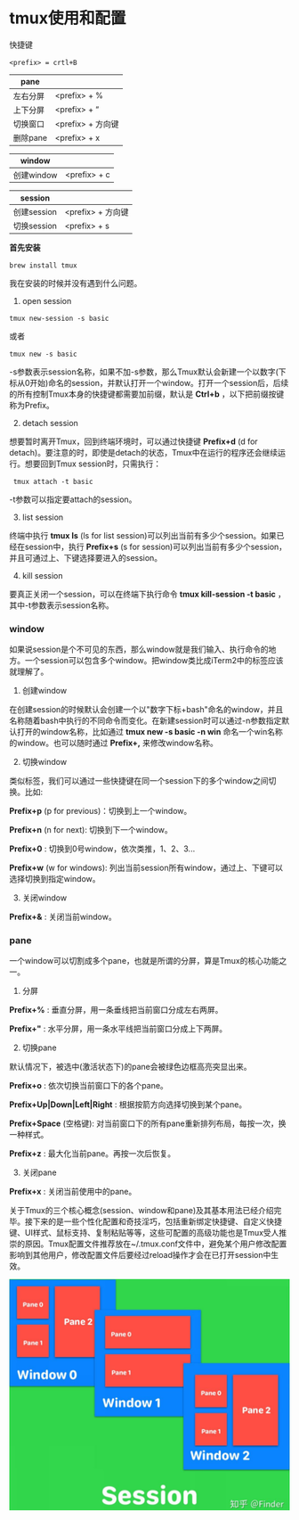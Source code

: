 # tmux使用和配置

快捷键

```
<prefix> = crtl+B
```



| **pane** |                     |
| -------- | ------------------- |
| 左右分屏 | \<prefix\> + %      |
| 上下分屏 | \<prefix\> + “      |
| 切换窗口 | \<prefix\> + 方向键 |
| 删除pane | \<prefix\> + x      |



| **window** |                |
| ---------- | -------------- |
| 创建window | \<prefix\> + c |



| **session** |                     |
| ----------- | ------------------- |
| 创建session | \<prefix\> + 方向键 |
| 切换session | \<prefix\> + s      |





**首先安装**

```
brew install tmux
```

我在安装的时候并没有遇到什么问题。

 

1. open session

```
tmux new-session -s basic
```

 或者

```
tmux new -s basic
```

-s参数表示session名称，如果不加-s参数，那么Tmux默认会新建一个以数字(下标从0开始)命名的session，并默认打开一个window。打开一个session后，后续的所有控制Tmux本身的快捷键都需要加前缀，默认是 **Ctrl+b** ，以下把前缀按键称为Prefix。

2. detach session 

想要暂时离开Tmux，回到终端环境时，可以通过快捷键 **Prefix+d** (d for detach)。要注意的时，即使是detach的状态，Tmux中在运行的程序还会继续运行。想要回到Tmux session时，只需执行：

```
 tmux attach -t basic
```

-t参数可以指定要attach的session。

3. list session 

终端中执行 **tmux ls** (ls for list session)可以列出当前有多少个session。如果已经在session中，执行 **Prefix+s** (s for session)可以列出当前有多少个session，并且可通过上、下键选择要进入的session。

4. kill session 

要真正关闭一个session，可以在终端下执行命令 **tmux kill-session -t basic** ，其中-t参数表示session名称。



### window

如果说session是个不可见的东西，那么window就是我们输入、执行命令的地方。一个session可以包含多个window。把window类比成iTerm2中的标签应该就理解了。

1. 创建window 

在创建session的时候默认会创建一个以"数字下标+bash"命名的window，并且名称随着bash中执行的不同命令而变化。在新建session时可以通过-n参数指定默认打开的window名称，比如通过 **tmux new -s basic -n win** 命名一个win名称的window。也可以随时通过 **Prefix+,** 来修改window名称。

2. 切换window 

类似标签，我们可以通过一些快捷键在同一个session下的多个window之间切换。比如:

**Prefix+p** (p for previous)：切换到上一个window。 

**Prefix+n** (n for next): 切换到下一个window。 

**Prefix+0** : 切换到0号window，依次类推，1、2、3... 

**Prefix+w** (w for windows): 列出当前session所有window，通过上、下键可以选择切换到指定window。

3. 关闭window 

**Prefix+&** : 关闭当前window。

### pane 

一个window可以切割成多个pane，也就是所谓的分屏，算是Tmux的核心功能之一。

1. 分屏 

**Prefix+%** : 垂直分屏，用一条垂线把当前窗口分成左右两屏。 

**Prefix+"** : 水平分屏，用一条水平线把当前窗口分成上下两屏。

2. 切换pane 

默认情况下，被选中(激活状态下)的pane会被绿色边框高亮突显出来。 

**Prefix+o** : 依次切换当前窗口下的各个pane。 

**Prefix+Up|Down|Left|Right** : 根据按箭方向选择切换到某个pane。 

**Prefix+Space** (空格键): 对当前窗口下的所有pane重新排列布局，每按一次，换一种样式。 

**Prefix+z** : 最大化当前pane。再按一次后恢复。

3. 关闭pane 

**Prefix+x** : 关闭当前使用中的pane。

关于Tmux的三个核心概念(session、window和pane)及其基本用法已经介绍完毕。接下来的是一些个性化配置和奇技淫巧，包括重新绑定快捷键、自定义快捷键、UI样式、鼠标支持、复制粘贴等等，这些可配置的高级功能也是Tmux受人推崇的原因。Tmux配置文件推荐放在~/.tmux.conf文件中，避免某个用户修改配置影响到其他用户，修改配置文件后要经过reload操作才会在已打开session中生效。

![Pane O  Pane 1  Pane 2  Window O  Pane O  pane 1  Window 1  Pane O  Pane 2  Pane 1  Window 2  Session  @Finder ](clip_image001.png)